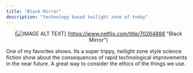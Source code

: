 ```yaml
---
title: "Black Mirror"
description: "technology based twilight zone of today"
---
```



<span style="display:block;text-align:center">[![IMAGE ALT TEXT](https://cdn-images-1.medium.com/max/1600/1*-h1F-dn6_B2yWKsT1vPsLg.jpeg)] (https://www.netflix.com/title/70264888 "Black Mirror")

One of my favorites shows. Its a super trippy, twilight zone style science fiction show about the consequences of rapid technological improvements in the near future. A great way to consider the ethics of the things we use.
